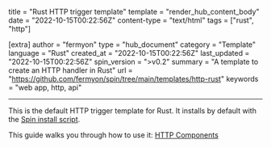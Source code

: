 title = "Rust HTTP trigger template"
template = "render_hub_content_body"
date = "2022-10-15T00:22:56Z"
content-type = "text/html"
tags = ["rust", "http"]

[extra]
author = "fermyon"
type = "hub_document"
category = "Template"
language = "Rust"
created_at = "2022-10-15T00:22:56Z"
last_updated = "2022-10-15T00:22:56Z"
spin_version = ">v0.2"
summary =  "A template to create an HTTP handler in Rust"
url = "https://github.com/fermyon/spin/tree/main/templates/http-rust"
keywords = "web app, http, api"

---

This is the default HTTP trigger template for Rust. It installs by default with the [Spin install script](https://developer.fermyon.com/spin/install#installing-spin).

This guide walks you through how to use it: [HTTP Components](https://developer.fermyon.com/spin/rust-components#http-components)